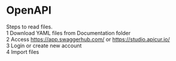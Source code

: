 # OpenAPI

Steps to read files. <br />
1 Download YAML files from Documentation folder <br />
2 Access https://app.swaggerhub.com/ or https://studio.apicur.io/ <br />
3 Login or create new account <br />
4 Import files
